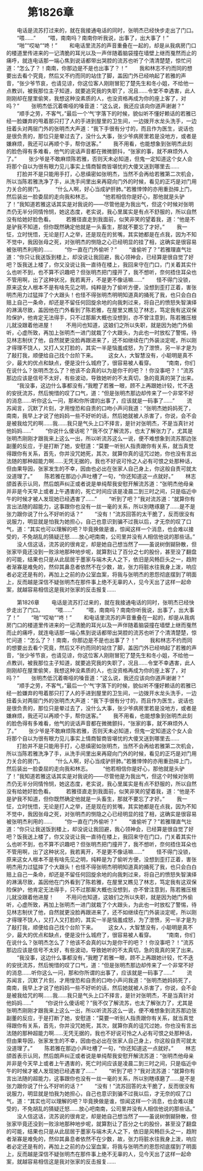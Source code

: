 # 　　第1826章
　　电话是流苏打过来的，就在我接通电话的同时，张明杰已经快步走出了门口。
　　“喂……”
　　“喂，南南吗？南南你听我说，出事了，出大事了！”
　　“啪”“哎呦““咚！”
　　和电话里流苏的声音重叠在一起的，却是从我病房门口的楼道里传进来的一记清脆的耳光以及一声伴随着脑袋撞在墙壁上继而戛然而止的痛呼，就连电话那一端心焦到说话都带出哭腔的流苏也听了个清清楚楚，惊忙问道：“怎么了？！南南，你那边是不是也出事了？！”
　　我和林志不约而同的想要出去看个究竟，然后又不约而同的站住了脚，盖因门外已经响起了若雅的声音，“张少爷节哀，也请见谅，你这位客人刚刚冒犯了楚先生和冬小姐，不给他一点教训，被我那位主子知道，就要追究我的失职了，况且……令堂不幸遇害，此人刚刚却在屋里偷笑，我想这种没素质的人，也没资格再成为你的座上客了，对吗？”
　　张明杰低沉着嘶哑的嗓音道：“这么说，我还应该向你道声谢谢？”
　　“顺手之劳，不客气，”最后一个‘气’字落下的时候，貌似听不懂好赖话的若雅已经一脸嫌弃的甩着那只打了人的手进到屋里的卫生间，一边拨开水龙头洗手，一边扭着头对两层门外的张明杰大声道：“我下手很有分寸的，而且作为医生，说话也是很负责的，那位只是晕过去了，没什么大事，张少爷病房里若是没地方，或者是嫌麻烦，我还可以再顺个手，帮你送客。”
　　我不用看，也能想象到张明杰此刻的脸色得有多难看，他气的说话声音都在微微颤抖，“张家的事，就不麻烦外人了。”
　　张少爷是不敢麻烦陈若雅，否则天未必知道，但鬼一定知道这个女人会将那个自以为很有眼力见儿事实上情商智商皆堪忧的大傻叉送到哪里去……
　　打脸并不是只能用手打，心思缜密如张明杰，当然不会再给若雅第二次机会，所以当陈若雅洗净了手，从洗手间里出来再窥向门外的时候，看见的正巧是对门用力关合的房门。
　　“什么人啊，好心当成驴肝肺。”若雅悻悻的亦用重劲摔上门，然后装出一脸委屈的走向我和林志。
　　“他若相信你是好心，那他就是头驴了！”我知道若雅这话其实是对我说的——尽管他是为我出气，但这个时候对张明杰仍无半分同情怜悯，她这态度，老实说，我心里属实是有点不舒服的，所以自然没有给她好脸色看。
　　若雅径直走到我面前，似笑非笑的望着我，道：“他是不是驴我不知道，但你既然确定他就是一头畜生，那就不要忘了才好。”
　　我一怔，立时恍悟，无论是打人之举，还是现在的贫嘴，其实她都是在点我，因为不知不觉中，我因张母之死，对张明杰的恻隐之心已经明显的挂了相，这确实是很容易被张明杰利用的……
　　“你一直在门外偷听？”
　　“谁偷听了？”若雅理直气壮道：“你只让我送饭到楼上，却没说让我回避，我心领神会，已经算是很自觉了好吧？饭我送上楼了，你又没说让我一直待在楼上，我回来守在门口，门关着其实什么也听不到，也不算不识趣吧？但张明杰把门撞开了，我不想听，奈何捂住耳朵也不管用啊，出了这种状况，我若离开，不是更不像话嘛……”
　　怪不得门没锁，原来这女人根本不是有啥先见之明，纯粹是为了偷听方便，没想到歪打正着，害张明杰用力过猛摔了个大跟头！也怪不得张明杰明明知道真的捅死了我，也只会白白赔上自己一条命，却还是不留任何回旋余地的向我刺过来，将自己的愤怒失智演绎的淋漓尽致，盖因他在门外看到了陈若雅，在屋里又瞧见了林志，笃定我有这双保险保护，他肯定无法得手，只不过那厮大概也没想到，亦不曾注意到，陈若雅压根儿就没跟着他进屋！
　　不用问也知道，这娘们之所以失职，就是因为她门外偷听，心虚所致，再加上张明杰一进门就栽了个大跟头，为此也一时放松了警惕，待见林志制伏了他，自然就更没脸再跟进来了，还不如继续在门外装淡定呢，所以刚才得理不饶人，又打人又打脸的，其实一半是恼羞成怒，为了泄愤，另一半才是为了敲打我，顺便给自己找个台阶下来。
　　这女人，大智慧没有，小聪明是真不少，最大的优点和缺点，便是没什么城府了，很容易被人看穿。
　　“南南，你们在说什么？张明杰怎么了？他该不会真的以为是你干的吧？！你没事吧？！”流苏那边应该是信号不太好，有些波动，导致她听的不太真切，急的竟真的哭了出来。
　　“我没事，这边什么事都没有，”我瞪了若雅一眼，顾不上再跟她计较，忙不迭的安抚流苏，然后惋惜的叹了口气，道：“但是张明杰那边却传来了一个非常不好的消息……听你这么一问，那和你所谓的出事了，应该就是一码事了……”
　　流苏闻言，沉默了片刻，才用惶恐和自责的口吻小声问我道：“张明杰她妈妈死了，南南，我早上才说了他妈妈一些不好听的话，然后她就被人杀害了，你说，会不会是被我给咒的啊……我……我只是气头上口不择言，是针对张明杰，不是当真针对他妈妈……”
　　“你说什么傻话呢？”我不仅了解流苏，也太了解张力了，尤其是张明杰刚刚才跟我来上这么一出，所以听流苏这么一说，便不难想象到流苏那边张副董的反应，于是打断了她，安慰道：“莫要一听别人指责跟你有关系，就当真觉得跟你有关系，首先，你并没咒她死，其次，就算你真的诅咒过她，你也没有言出法随的那种超能力啊……无凭无据的，我也不好说可怜之人必有可恨之处那种话，但由果导因，张家发生的不幸，因由也必出在张家人自己身上，你这般自责可就太没道理了。”
　　陈若雅在那边小声吐槽了一句，“你还知道这一点就好。”
　　林志颌首表示认同，然后朗声纠正或者说是单纯帮我安慰开解流苏道：“张明杰他母亲并非是今天早上或者上午遇害的，死亡时间应该是凌晨二到三时之间，只是临近中午的时候才被人发现她已经遇害了……”
　　“听到了吧？”我对流苏道：“就算你有言出法随的超能力，这事跟你也没有一丝一毫的关系，所以别瞎琢磨了……是不是张力跟你说了什么不好听的话？”
　　“没有！”流苏回答的太干脆了，反而很没有说服力，明显就是怕我为她担心，自己也意识到骗不过我以后，才无奈的叹了口气，道：“其实也可以理解的吧？毕竟换做是谁，惊闻这样一个消息，也会难以接受的，不免胡乱的猜疑迁怒……放心吧南南，公司里并没有人相信他说的那些话。”
　　没人信这话，流苏说的很肯定，却是她自己想当然了——虽说树倒猢狲散，但张家毕竟还没到一败涂地那种地步呢，就算割让了百分之七的股份，甚至没了翻盘的可能，结果也只是从此屈居于墨家与端木夫人之下，依旧是风畅巨头之一，趋附者渐寡是难免的，然仰其鼻息者依然不在少数，故，张力将脏水往我身上泼，响应者必定还是有的，再加上之前的办公室血案，将我与张明杰的恩怨彻底摆到了明面上，反而越是深信不疑张明杰在那件事上绝不无辜的人，见今天出了这样一起命案，就越容易相信这是我对张家的反击报复……

　　第1826章
　　电话是流苏打过来的，就在我接通电话的同时，张明杰已经快步走出了门口。
　　“喂……”
　　“喂，南南吗？南南你听我说，出事了，出大事了！”
　　“啪”“哎呦““咚！”
　　和电话里流苏的声音重叠在一起的，却是从我病房门口的楼道里传进来的一记清脆的耳光以及一声伴随着脑袋撞在墙壁上继而戛然而止的痛呼，就连电话那一端心焦到说话都带出哭腔的流苏也听了个清清楚楚，惊忙问道：“怎么了？！南南，你那边是不是也出事了？！”
　　我和林志不约而同的想要出去看个究竟，然后又不约而同的站住了脚，盖因门外已经响起了若雅的声音，“张少爷节哀，也请见谅，你这位客人刚刚冒犯了楚先生和冬小姐，不给他一点教训，被我那位主子知道，就要追究我的失职了，况且……令堂不幸遇害，此人刚刚却在屋里偷笑，我想这种没素质的人，也没资格再成为你的座上客了，对吗？”
　　张明杰低沉着嘶哑的嗓音道：“这么说，我还应该向你道声谢谢？”
　　“顺手之劳，不客气，”最后一个‘气’字落下的时候，貌似听不懂好赖话的若雅已经一脸嫌弃的甩着那只打了人的手进到屋里的卫生间，一边拨开水龙头洗手，一边扭着头对两层门外的张明杰大声道：“我下手很有分寸的，而且作为医生，说话也是很负责的，那位只是晕过去了，没什么大事，张少爷病房里若是没地方，或者是嫌麻烦，我还可以再顺个手，帮你送客。”
　　我不用看，也能想象到张明杰此刻的脸色得有多难看，他气的说话声音都在微微颤抖，“张家的事，就不麻烦外人了。”
　　张少爷是不敢麻烦陈若雅，否则天未必知道，但鬼一定知道这个女人会将那个自以为很有眼力见儿事实上情商智商皆堪忧的大傻叉送到哪里去……
　　打脸并不是只能用手打，心思缜密如张明杰，当然不会再给若雅第二次机会，所以当陈若雅洗净了手，从洗手间里出来再窥向门外的时候，看见的正巧是对门用力关合的房门。
　　“什么人啊，好心当成驴肝肺。”若雅悻悻的亦用重劲摔上门，然后装出一脸委屈的走向我和林志。
　　“他若相信你是好心，那他就是头驴了！”我知道若雅这话其实是对我说的——尽管他是为我出气，但这个时候对张明杰仍无半分同情怜悯，她这态度，老实说，我心里属实是有点不舒服的，所以自然没有给她好脸色看。
　　若雅径直走到我面前，似笑非笑的望着我，道：“他是不是驴我不知道，但你既然确定他就是一头畜生，那就不要忘了才好。”
　　我一怔，立时恍悟，无论是打人之举，还是现在的贫嘴，其实她都是在点我，因为不知不觉中，我因张母之死，对张明杰的恻隐之心已经明显的挂了相，这确实是很容易被张明杰利用的……
　　“你一直在门外偷听？”
　　“谁偷听了？”若雅理直气壮道：“你只让我送饭到楼上，却没说让我回避，我心领神会，已经算是很自觉了好吧？饭我送上楼了，你又没说让我一直待在楼上，我回来守在门口，门关着其实什么也听不到，也不算不识趣吧？但张明杰把门撞开了，我不想听，奈何捂住耳朵也不管用啊，出了这种状况，我若离开，不是更不像话嘛……”
　　怪不得门没锁，原来这女人根本不是有啥先见之明，纯粹是为了偷听方便，没想到歪打正着，害张明杰用力过猛摔了个大跟头！也怪不得张明杰明明知道真的捅死了我，也只会白白赔上自己一条命，却还是不留任何回旋余地的向我刺过来，将自己的愤怒失智演绎的淋漓尽致，盖因他在门外看到了陈若雅，在屋里又瞧见了林志，笃定我有这双保险保护，他肯定无法得手，只不过那厮大概也没想到，亦不曾注意到，陈若雅压根儿就没跟着他进屋！
　　不用问也知道，这娘们之所以失职，就是因为她门外偷听，心虚所致，再加上张明杰一进门就栽了个大跟头，为此也一时放松了警惕，待见林志制伏了他，自然就更没脸再跟进来了，还不如继续在门外装淡定呢，所以刚才得理不饶人，又打人又打脸的，其实一半是恼羞成怒，为了泄愤，另一半才是为了敲打我，顺便给自己找个台阶下来。
　　这女人，大智慧没有，小聪明是真不少，最大的优点和缺点，便是没什么城府了，很容易被人看穿。
　　“南南，你们在说什么？张明杰怎么了？他该不会真的以为是你干的吧？！你没事吧？！”流苏那边应该是信号不太好，有些波动，导致她听的不太真切，急的竟真的哭了出来。
　　“我没事，这边什么事都没有，”我瞪了若雅一眼，顾不上再跟她计较，忙不迭的安抚流苏，然后惋惜的叹了口气，道：“但是张明杰那边却传来了一个非常不好的消息……听你这么一问，那和你所谓的出事了，应该就是一码事了……”
　　流苏闻言，沉默了片刻，才用惶恐和自责的口吻小声问我道：“张明杰她妈妈死了，南南，我早上才说了他妈妈一些不好听的话，然后她就被人杀害了，你说，会不会是被我给咒的啊……我……我只是气头上口不择言，是针对张明杰，不是当真针对他妈妈……”
　　“你说什么傻话呢？”我不仅了解流苏，也太了解张力了，尤其是张明杰刚刚才跟我来上这么一出，所以听流苏这么一说，便不难想象到流苏那边张副董的反应，于是打断了她，安慰道：“莫要一听别人指责跟你有关系，就当真觉得跟你有关系，首先，你并没咒她死，其次，就算你真的诅咒过她，你也没有言出法随的那种超能力啊……无凭无据的，我也不好说可怜之人必有可恨之处那种话，但由果导因，张家发生的不幸，因由也必出在张家人自己身上，你这般自责可就太没道理了。”
　　陈若雅在那边小声吐槽了一句，“你还知道这一点就好。”
　　林志颌首表示认同，然后朗声纠正或者说是单纯帮我安慰开解流苏道：“张明杰他母亲并非是今天早上或者上午遇害的，死亡时间应该是凌晨二到三时之间，只是临近中午的时候才被人发现她已经遇害了……”
　　“听到了吧？”我对流苏道：“就算你有言出法随的超能力，这事跟你也没有一丝一毫的关系，所以别瞎琢磨了……是不是张力跟你说了什么不好听的话？”
　　“没有！”流苏回答的太干脆了，反而很没有说服力，明显就是怕我为她担心，自己也意识到骗不过我以后，才无奈的叹了口气，道：“其实也可以理解的吧？毕竟换做是谁，惊闻这样一个消息，也会难以接受的，不免胡乱的猜疑迁怒……放心吧南南，公司里并没有人相信他说的那些话。”
　　没人信这话，流苏说的很肯定，却是她自己想当然了——虽说树倒猢狲散，但张家毕竟还没到一败涂地那种地步呢，就算割让了百分之七的股份，甚至没了翻盘的可能，结果也只是从此屈居于墨家与端木夫人之下，依旧是风畅巨头之一，趋附者渐寡是难免的，然仰其鼻息者依然不在少数，故，张力将脏水往我身上泼，响应者必定还是有的，再加上之前的办公室血案，将我与张明杰的恩怨彻底摆到了明面上，反而越是深信不疑张明杰在那件事上绝不无辜的人，见今天出了这样一起命案，就越容易相信这是我对张家的反击报复……
